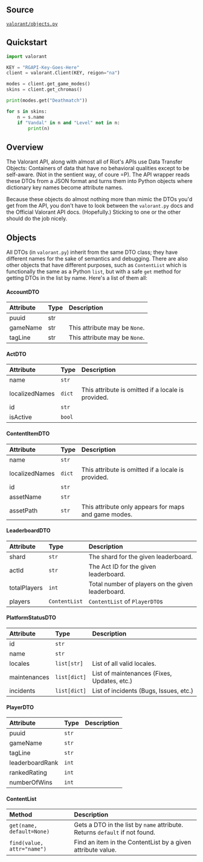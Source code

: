 ## Source

[`valorant/objects.py`](https://github.com/frissyn/valorant.py/blob/master/valorant/objects.py)

## Quickstart

```python
import valorant

KEY = "RGAPI-Key-Goes-Here"
client = valorant.Client(KEY, reigon="na")

modes = client.get_game_modes()
skins = client.get_chromas()

print(modes.get("Deathmatch"))

for s in skins:
    n = s.name
    if "Vandal" in n and "Level" not in n:
        print(n)
```

## Overview

The Valorant API, along with almost all of Riot's APIs use Data Transfer Objects: Containers of data that have no behavioral qualities except to be self-aware. (Not in the sentient way, of coure =P). The API wrapper reads these DTOs from a JSON format and turns them into Python objects where dictionary key names become attribute names.

Because these objects do almost nothing more than mimic the DTOs you'd get from the API, you don't have to look between the `valorant.py` docs and the Official Valorant API docs. (Hopefully.) Sticking to one or the other should do the job nicely.

## Objects

All DTOs (in `valorant.py`) inherit from the same DTO class; they have different names for the sake of semantics and debugging. There are also other objects that have different purposes, such as `ContentList` which is functionally the same as a Python `list`, but with a safe `get` method for getting DTOs in the list by name. Here's a list of them all:

#### AccountDTO

| Attribute      | Type | Description                                        |
|:---------------|:-----|:---------------------------------------------------|
| puuid          | str  |                                                    |
| gameName       | str  | This attribute may be `None`.                      |
| tagLine        | str  | This attribute may be `None`.                      |


#### ActDTO

| Attribute      | Type   | Description                                        |
|:---------------|:-------|:---------------------------------------------------|
| name           | `str`  |                                                    |
| localizedNames | `dict` | This attribute is omitted if a locale is provided. |
| id             | `str`  |                                                    |
| isActive       | `bool` |                                                    |


#### ContentItemDTO

| Attribute      | Type   | Description                                          |
|:---------------|:-------|:-----------------------------------------------------|
| name           | `str`  |                                                      |
| localizedNames | `dict` | This attribute is omitted if a locale is provided.   |
| id             | `str`  |                                                      |
| assetName      | `str`  |                                                      |
| assetPath      | `str`  | This attribute only appears for maps and game modes. |


#### LeaderboardDTO

| Attribute      | Type         | Description                                          |
|:---------------|:-------------|:-----------------------------------------------------|
| shard          | `str`        | The shard for the given leaderboard.                 |
| actId          | `str`        | The Act ID for the given leaderboard.                |
| totalPlayers   | `int`        | Total number of players on the given leaderboard.    |
| players        | `ContentList`| `ContentList` of `PlayerDTO`s                        |


#### PlatformStatusDTO

| Attribute      | Type                | Description                                |
|:---------------|:--------------------|:-------------------------------------------|
| id             | `str`               |                                            |
| name           | `str`               |                                            |
| locales        | `list[str]`         | List of all valid locales.                 |
| maintenances   | `list[dict]`        | List of maintenances (Fixes, Updates, etc.)|
| incidents      | `list[dict]`        | List of incidents (Bugs, Issues, etc.)     |


#### PlayerDTO

| Attribute       | Type                | Description                                |
|:----------------|:--------------------|:-------------------------------------------|
| puuid           | `str`               |                                            |
| gameName        | `str`               |                                            |
| tagLine         | `str`               |                                            |
| leaderboardRank | `int`               |                                            |
| rankedRating    | `int`               |                                            |
| numberOfWins    | `int`               |                                            |

#### ContentList

|Method                     |Description                                                                  |
|:--------------------------|:----------------------------------------------------------------------------|
|`get(name, default=None)`  |Gets a DTO in the list by `name` attribute. Returns `default` if not found.  |
|`find(value, attr="name")` |Find an item in the ContentList by a given attribute value.                  |
